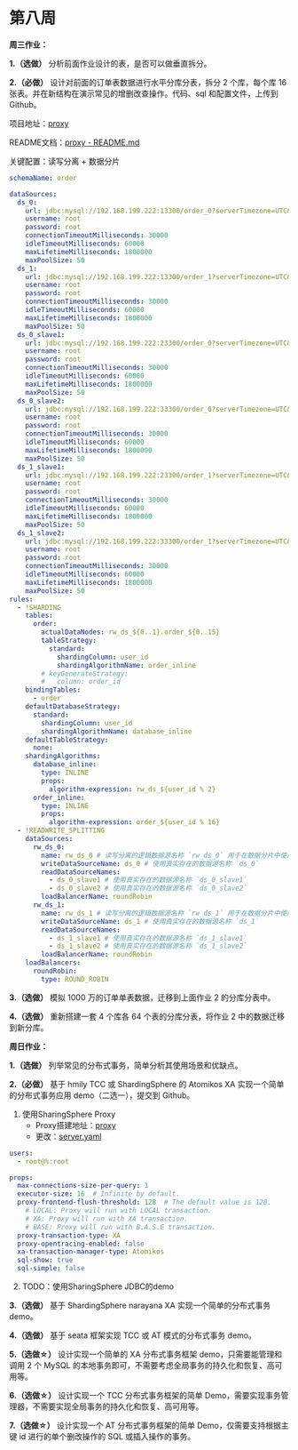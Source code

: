 # 第八周

**周三作业：**

**1.（选做）** 分析前面作业设计的表，是否可以做垂直拆分。

**2.（必做）** 设计对前面的订单表数据进行水平分库分表，拆分 2 个库，每个库 16 张表。并在新结构在演示常见的增删改查操作。代码、sql 和配置文件，上传到 Github。

项目地址：[proxy](exercise/proxy)

README文档：[proxy - README.md](exercise/proxy/README.md)

关键配置：读写分离 + 数据分片

```yaml
schemaName: order

dataSources:
  ds_0:
    url: jdbc:mysql://192.168.199.222:13300/order_0?serverTimezone=UTC&useSSL=false
    username: root
    password: root
    connectionTimeoutMilliseconds: 30000
    idleTimeoutMilliseconds: 60000
    maxLifetimeMilliseconds: 1800000
    maxPoolSize: 50
  ds_1:
    url: jdbc:mysql://192.168.199.222:13300/order_1?serverTimezone=UTC&useSSL=false
    username: root
    password: root
    connectionTimeoutMilliseconds: 30000
    idleTimeoutMilliseconds: 60000
    maxLifetimeMilliseconds: 1800000
    maxPoolSize: 50
  ds_0_slave1:
    url: jdbc:mysql://192.168.199.222:23300/order_0?serverTimezone=UTC&useSSL=false
    username: root
    password: root
    connectionTimeoutMilliseconds: 30000
    idleTimeoutMilliseconds: 60000
    maxLifetimeMilliseconds: 1800000
    maxPoolSize: 50
  ds_0_slave2:
    url: jdbc:mysql://192.168.199.222:33300/order_0?serverTimezone=UTC&useSSL=false
    username: root
    password: root
    connectionTimeoutMilliseconds: 30000
    idleTimeoutMilliseconds: 60000
    maxLifetimeMilliseconds: 1800000
    maxPoolSize: 50
  ds_1_slave1:
    url: jdbc:mysql://192.168.199.222:23300/order_1?serverTimezone=UTC&useSSL=false
    username: root
    password: root
    connectionTimeoutMilliseconds: 30000
    idleTimeoutMilliseconds: 60000
    maxLifetimeMilliseconds: 1800000
    maxPoolSize: 50
  ds_1_slave2:
    url: jdbc:mysql://192.168.199.222:33300/order_1?serverTimezone=UTC&useSSL=false
    username: root
    password: root
    connectionTimeoutMilliseconds: 30000
    idleTimeoutMilliseconds: 60000
    maxLifetimeMilliseconds: 1800000
    maxPoolSize: 50
rules:
  - !SHARDING
    tables:
      order:
        actualDataNodes: rw_ds_${0..1}.order_${0..15}
        tableStrategy:
          standard:
            shardingColumn: user_id
            shardingAlgorithmName: order_inline
        # keyGenerateStrategy:
        #   column: order_id
    bindingTables:
      - order
    defaultDatabaseStrategy:
      standard:
        shardingColumn: user_id
        shardingAlgorithmName: database_inline
    defaultTableStrategy:
      none:
    shardingAlgorithms:
      database_inline:
        type: INLINE
        props:
          algorithm-expression: rw_ds_${user_id % 2}
      order_inline:
        type: INLINE
        props:
          algorithm-expression: order_${user_id % 16}
  - !READWRITE_SPLITTING
    dataSources:
      rw_ds_0:
        name: rw_ds_0 # 读写分离的逻辑数据源名称 `rw_ds_0` 用于在数据分片中使用
        writeDataSourceName: ds_0 # 使用真实存在的数据源名称 `ds_0`
        readDataSourceNames:
          - ds_0_slave1 # 使用真实存在的数据源名称 `ds_0_slave1`
          - ds_0_slave2 # 使用真实存在的数据源名称 `ds_0_slave2`
        loadBalancerName: roundRobin
      rw_ds_1:
        name: rw_ds_1 # 读写分离的逻辑数据源名称 `rw_ds_1` 用于在数据分片中使用
        writeDataSourceName: ds_1 # 使用真实存在的数据源名称 `ds_1`
        readDataSourceNames:
          - ds_1_slave1 # 使用真实存在的数据源名称 `ds_1_slave1`
          - ds_1_slave2 # 使用真实存在的数据源名称 `ds_1_slave2`
        loadBalancerName: roundRobin
    loadBalancers:
      roundRobin:
        type: ROUND_ROBIN
```

**3.（选做）** 模拟 1000 万的订单单表数据，迁移到上面作业 2 的分库分表中。

**4.（选做）** 重新搭建一套 4 个库各 64 个表的分库分表，将作业 2 中的数据迁移到新分库。

**周日作业：**

**1.（选做）** 列举常见的分布式事务，简单分析其使用场景和优缺点。

**2.（必做）** 基于 hmily TCC 或 ShardingSphere 的 Atomikos XA 实现一个简单的分布式事务应用 demo（二选一），提交到 Github。

1. 使用SharingSphere Proxy
    - Proxy搭建地址：[proxy](exercise/proxy)
    - 更改：[server.yaml](exercise/proxy/conf/server.yaml)
```yaml
users:
  - root@%:root

props:
  max-connections-size-per-query: 1
  executor-size: 16  # Infinite by default.
  proxy-frontend-flush-threshold: 128  # The default value is 128.
    # LOCAL: Proxy will run with LOCAL transaction.
    # XA: Proxy will run with XA transaction.
    # BASE: Proxy will run with B.A.S.E transaction.
  proxy-transaction-type: XA
  proxy-opentracing-enabled: false
  xa-transaction-manager-type: Atomikos
  sql-show: true
  sql-simple: false
```
2. TODO：使用SharingSphere JDBC的demo

**3.（选做）** 基于 ShardingSphere narayana XA 实现一个简单的分布式事务 demo。

**4.（选做）** 基于 seata 框架实现 TCC 或 AT 模式的分布式事务 demo。

**5.（选做☆）** 设计实现一个简单的 XA 分布式事务框架 demo，只需要能管理和调用 2 个 MySQL 的本地事务即可，不需要考虑全局事务的持久化和恢复、高可用等。

**6.（选做☆）** 设计实现一个 TCC 分布式事务框架的简单 Demo，需要实现事务管理器，不需要实现全局事务的持久化和恢复、高可用等。

**7.（选做☆）** 设计实现一个 AT 分布式事务框架的简单 Demo，仅需要支持根据主键 id 进行的单个删改操作的 SQL 或插入操作的事务。
